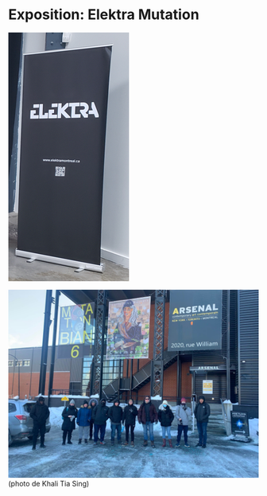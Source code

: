 # Exposition: Elektra Mutation

![banière elektra](/BIAN/Medias/entree_elektra.png)

![entrée elektra](/BIAN/Medias/entree_edifice.png)
(photo de Khali Tia Sing)
